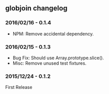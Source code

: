 ## globjoin changelog

### 2016/02/16 - 0.1.4

* NPM: Remove accidental dependency.

### 2016/02/15 - 0.1.3

* Bug Fix: Should use Array.prototype.slice().
* Misc: Remove unused test fixtures.

### 2015/12/24 - 0.1.2

First Release